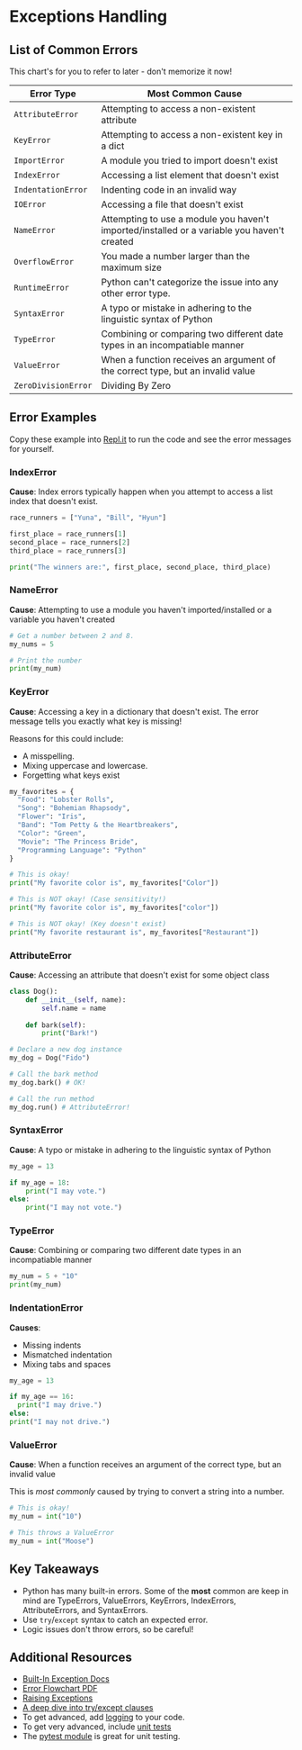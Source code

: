 # Exceptions Handling

## List of Common Errors

This chart's for you to refer to later - don't memorize it now!

| Error Type  | Most Common Cause |
| ----------- | ------------------|
| `AttributeError` | Attempting to access a non-existent attribute |
| `KeyError` | Attempting to access a non-existent key in a dict |
| `ImportError` | A module you tried to import doesn't exist |
| `IndexError` | Accessing a list element that doesn't exist |
| `IndentationError` | Indenting code in an invalid way |
| `IOError` | Accessing a file that doesn't exist |
| `NameError` | Attempting to use a module you haven't imported/installed or a variable you haven't created |
| `OverflowError` | You made a number larger than the maximum size |
| `RuntimeError` | Python can't categorize the issue into any other error type. |
| `SyntaxError` | A typo or mistake in adhering to the linguistic syntax of Python |
| `TypeError` | Combining or comparing two different date types in an incompatiable manner |
| `ValueError` | When a function receives an argument of the correct type, but an invalid value |
| `ZeroDivisionError` | Dividing By Zero |

## Error Examples

Copy these example into [Repl.it](https://repl.it/) to run the code and see the error messages for yourself.

### IndexError

**Cause**: Index errors typically happen when you attempt to access a list index that doesn't exist.

```python
race_runners = ["Yuna", "Bill", "Hyun"]

first_place = race_runners[1]
second_place = race_runners[2]
third_place = race_runners[3]

print("The winners are:", first_place, second_place, third_place)
```

### NameError

**Cause**: Attempting to use a module you haven't imported/installed or a variable you haven't created

```python
# Get a number between 2 and 8.
my_nums = 5

# Print the number
print(my_num)
```

### KeyError

**Cause**: Accessing a key in a dictionary that doesn't exist. The error message tells you exactly what key is missing!

Reasons for this could include:

* A misspelling.
* Mixing uppercase and lowercase.
* Forgetting what keys exist

```python
my_favorites = {
  "Food": "Lobster Rolls",
  "Song": "Bohemian Rhapsody",
  "Flower": "Iris",
  "Band": "Tom Petty & the Heartbreakers",
  "Color": "Green",
  "Movie": "The Princess Bride",
  "Programming Language": "Python"
}

# This is okay!
print("My favorite color is", my_favorites["Color"])

# This is NOT okay! (Case sensitivity!)
print("My favorite color is", my_favorites["color"])

# This is NOT okay! (Key doesn't exist)
print("My favorite restaurant is", my_favorites["Restaurant"])
```

### AttributeError

**Cause**: Accessing an attribute that doesn't exist for some object class

```python
class Dog():
    def __init__(self, name):
        self.name = name
    
    def bark(self):
        print("Bark!")

# Declare a new dog instance
my_dog = Dog("Fido")

# Call the bark method
my_dog.bark() # OK!

# Call the run method
my_dog.run() # AttributeError!
```

### SyntaxError

**Cause**: A typo or mistake in adhering to the linguistic syntax of Python

```python
my_age = 13

if my_age = 18:
    print("I may vote.")
else:
    print("I may not vote.")
```

### TypeError

**Cause**: Combining or comparing two different date types in an incompatiable manner

```python
my_num = 5 + "10"
print(my_num)
```

### IndentationError

**Causes**:

 * Missing indents
 * Mismatched indentation
 * Mixing tabs and spaces

```python
my_age = 13

if my_age == 16:
  print("I may drive.")
else:
print("I may not drive.")
```

### ValueError

**Cause**: When a function receives an argument of the correct type, but an invalid value

This is *most commonly* caused by trying to convert a string into a number.

```python
# This is okay!
my_num = int("10")

# This throws a ValueError
my_num = int("Moose")
```

## Key Takeaways

* Python has many built-in errors. Some of the **most** common are keep in mind are TypeErrors, ValueErrors, KeyErrors, IndexErrors, AttributeErrors, and SyntaxErrors.
* Use `try`/`except` syntax to catch an expected error.
* Logic issues don't throw errors, so be careful!

## Additional Resources

* [Built-In Exception Docs](https://docs.python.org/3/library/exceptions.html)
* [Error Flowchart PDF](https://www.dropbox.com/s/cqsxfws52gulkyx/drawing.pdf)
* [Raising Exceptions](https://realpython.com/python-exceptions/)
* [A deep dive into try/except clauses](https://jeffknupp.com/blog/2013/02/06/write-cleaner-python-use-exceptions/)
* To get advanced, add [logging](https://fangpenlin.com/posts/2012/08/26/good-logging-practice-in-python/) to your code.
* To get very advanced, include [unit tests](http://www.diveintopython.net/unit_testing/index.html)
* The [pytest module](http://pythontesting.net/framework/pytest/pytest-introduction/) is great for unit testing.